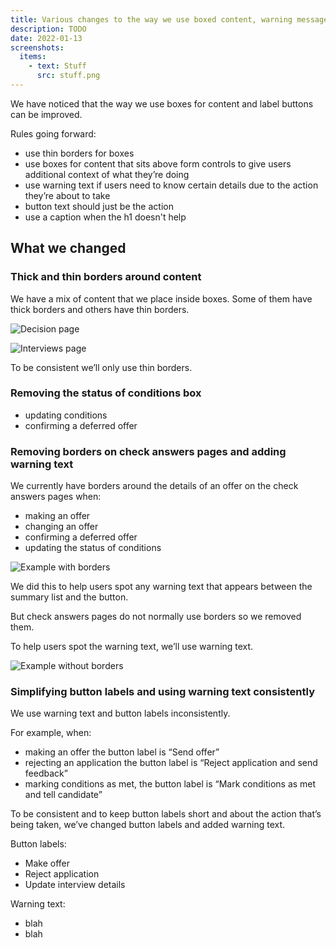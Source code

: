 ```yaml
---
title: Various changes to the way we use boxed content, warning messages and button labels
description: TODO
date: 2022-01-13
screenshots:
  items:
    - text: Stuff
      src: stuff.png
---
```


We have noticed that the way we use boxes for content and label buttons can be improved.

Rules going forward:

- use thin borders for boxes
- use boxes for content that sits above form controls to give users additional context of what they’re doing
- use warning text if users need to know certain details due to the action they’re about to take
- button text should just be the action
- use a caption when the h1 doesn't help

## What we changed

### Thick and thin borders around content

We have a mix of content that we place inside boxes. Some of them have thick borders and others have thin borders.

![Decision page](decision-page.png "Decision page")

![Interviews page](interviews-page.png "Interviews page")

To be consistent we’ll only use thin borders.

### Removing the status of conditions box

- updating conditions
- confirming a deferred offer

### Removing borders on check answers pages and adding warning text

We currently have borders around the details of an offer on the check answers pages when:

- making an offer
- changing an offer
- confirming a deferred offer
- updating the status of conditions

![Example with borders](make-offer-check-answers-page--with-borders.png "Example with borders")

We did this to help users spot any warning text that appears between the summary list and the button.

But check answers pages do not normally use borders so we removed them.

To help users spot the warning text, we’ll use warning text.

![Example without borders](make-offer-check-answers-page--without-borders.png "Example without borders")

### Simplifying button labels and using warning text consistently

We use warning text and button labels inconsistently.

For example, when:

- making an offer the button label is “Send offer”
- rejecting an application the button label is “Reject application and send feedback”
- marking conditions as met, the button label is “Mark conditions as met and tell candidate”

To be consistent and to keep button labels short and about the action that’s being taken, we’ve changed button labels and added warning text.

Button labels:

- Make offer
- Reject application
- Update interview details

Warning text:

- blah
- blah

